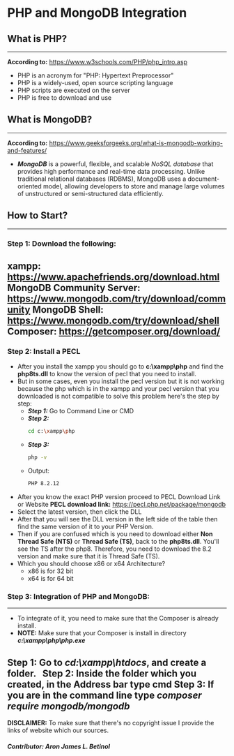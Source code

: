 # PHP and MongoDB Integration

## What is PHP?
---
**According to:** https://www.w3schools.com/PHP/php_intro.asp
- PHP is an acronym for "PHP: Hypertext Preprocessor"
- PHP is a widely-used, open source scripting language
- PHP scripts are executed on the server
- PHP is free to download and use

## What is MongoDB?
---
**According to:** https://www.geeksforgeeks.org/what-is-mongodb-working-and-features/
- ***MongoDB*** is a powerful, flexible, and scalable *NoSQL database* that provides high performance and real-time data processing. Unlike traditional relational databases (RDBMS), MongoDB uses a document-oriented model, allowing developers to store and manage large volumes of unstructured or semi-structured data efficiently.

## How to Start?
---
### Step 1: Download the following:
**xampp:** https://www.apachefriends.org/download.html
**MongoDB Community Server:** https://www.mongodb.com/try/download/community
**MongoDB Shell:** https://www.mongodb.com/try/download/shell
**Composer:** https://getcomposer.org/download/
---
### Step 2: Install a PECL
- After you install the xampp you should go to **c:\xampp\php** and find the **php8ts.dll** to know the version of pecl that you need to install.
- But in some cases, even you install the pecl version but it is not working because the php which is in the xampp and your pecl version that you downloaded is not compatible to solve this problem here's the step by step:
    - ***Step 1:*** Go to Command Line or CMD 
    - ***Step 2:*** 
        ```sh
        cd c:\xampp\php
        ```
    - ***Step 3:*** 
        ```sh
        php -v
        ```
    - Output:
        ```sh
        PHP 8.2.12
        ```
- After you know the exact PHP version proceed to PECL Download Link or Website
**PECL download link:** https://pecl.php.net/package/mongodb
- Select the latest version, then click the DLL
- After that you will see the DLL version in the left side of the table then find the same version of it to your PHP Version.
- Then if you are confused which is you need to download either **Non Thread Safe (NTS)** or **Thread Safe (TS)**, back to the **php8ts.dll**. You'll see the TS after the php8. Therefore, you need to download the 8.2 version and make sure that it is Thread Safe (TS).
- Which you should choose x86 or x64 Architecture?
    - x86 is for 32 bit
    - x64 is for 64 bit

### Step 3: Integration of PHP and MongoDB:
---
- To integrate of it, you need to make sure that the Composer is already install.
- **NOTE:** Make sure that your Composer is install in directory ***c:\xampp\php\php.exe***

**Step 1:** Go to ***cd:\xampp\htdocs***, and create a folder. &nbsp;
**Step 2:** Inside the folder which you created, in the **Address bar** type **cmd**
**Step 3:** If you are in the command line type ***composer require mongodb/mongodb***
&nbsp;
---
**DISCLAIMER:** To make sure that there's no copyright issue I provide the links of website which our sources.
&nbsp;
##### Contributor: Aron James L. Betinol


